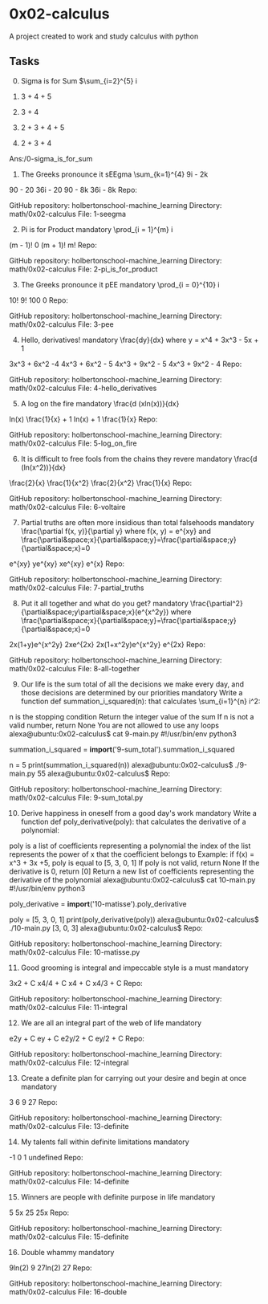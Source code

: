 # 0x02-calculus

A project created to work and study calculus with python

## Tasks
0. Sigma is for Sum
$\sum_{i=2}^{5} i

1. 3 + 4 + 5
2. 3 + 4
3. 2 + 3 + 4 + 5
4. 2 + 3 + 4

Ans:/0-sigma_is_for_sum
  
1. The Greeks pronounce it sEEgma
\sum_{k=1}^{4} 9i - 2k

90 - 20
36i - 20
90 - 8k
36i - 8k
Repo:

GitHub repository: holbertonschool-machine_learning
Directory: math/0x02-calculus
File: 1-seegma
  
2. Pi is for Product
mandatory
\prod_{i = 1}^{m} i

(m - 1)!
0
(m + 1)!
m!
Repo:

GitHub repository: holbertonschool-machine_learning
Directory: math/0x02-calculus
File: 2-pi_is_for_product
  
3. The Greeks pronounce it pEE
mandatory
\prod_{i = 0}^{10} i

10!
9!
100
0
Repo:

GitHub repository: holbertonschool-machine_learning
Directory: math/0x02-calculus
File: 3-pee
  
4. Hello, derivatives!
mandatory
\frac{dy}{dx} where y = x^4 + 3x^3 - 5x + 1

3x^3 + 6x^2 -4
4x^3 + 6x^2 - 5
4x^3 + 9x^2 - 5
4x^3 + 9x^2 - 4
Repo:

GitHub repository: holbertonschool-machine_learning
Directory: math/0x02-calculus
File: 4-hello_derivatives
  
5. A log on the fire
mandatory
\frac{d (xln(x))}{dx}

ln(x)
\frac{1}{x} + 1
ln(x) + 1
\frac{1}{x}
Repo:

GitHub repository: holbertonschool-machine_learning
Directory: math/0x02-calculus
File: 5-log_on_fire
  
6. It is difficult to free fools from the chains they revere
mandatory
\frac{d (ln(x^2))}{dx}

\frac{2}{x}
\frac{1}{x^2}
\frac{2}{x^2}
\frac{1}{x}
Repo:

GitHub repository: holbertonschool-machine_learning
Directory: math/0x02-calculus
File: 6-voltaire
  
7. Partial truths are often more insidious than total falsehoods
mandatory
\frac{\partial f(x, y)}{\partial y} where f(x, y) = e^{xy} and \frac{\partial&space;x}{\partial&space;y}=\frac{\partial&space;y}{\partial&space;x}=0

e^{xy}
ye^{xy}
xe^{xy}
e^{x}
Repo:

GitHub repository: holbertonschool-machine_learning
Directory: math/0x02-calculus
File: 7-partial_truths
  
8. Put it all together and what do you get?
mandatory
\frac{\partial^2}{\partial&space;y\partial&space;x}(e^{x^2y}) where \frac{\partial&space;x}{\partial&space;y}=\frac{\partial&space;y}{\partial&space;x}=0

2x(1+y)e^{x^2y}
2xe^{2x}
2x(1+x^2y)e^{x^2y}
e^{2x}
Repo:

GitHub repository: holbertonschool-machine_learning
Directory: math/0x02-calculus
File: 8-all-together
  
9. Our life is the sum total of all the decisions we make every day, and those decisions are determined by our priorities
mandatory
Write a function def summation_i_squared(n): that calculates \sum_{i=1}^{n} i^2:

n is the stopping condition
Return the integer value of the sum
If n is not a valid number, return None
You are not allowed to use any loops
alexa@ubuntu:0x02-calculus$ cat 9-main.py 
#!/usr/bin/env python3

summation_i_squared = __import__('9-sum_total').summation_i_squared

n = 5
print(summation_i_squared(n))
alexa@ubuntu:0x02-calculus$ ./9-main.py 
55
alexa@ubuntu:0x02-calculus$
Repo:

GitHub repository: holbertonschool-machine_learning
Directory: math/0x02-calculus
File: 9-sum_total.py
  
10. Derive happiness in oneself from a good day's work
mandatory
Write a function def poly_derivative(poly): that calculates the derivative of a polynomial:

poly is a list of coefficients representing a polynomial
the index of the list represents the power of x that the coefficient belongs to
Example: if f(x) = x^3 + 3x +5, poly is equal to [5, 3, 0, 1]
If poly is not valid, return None
If the derivative is 0, return [0]
Return a new list of coefficients representing the derivative of the polynomial
alexa@ubuntu:0x02-calculus$ cat 10-main.py 
#!/usr/bin/env python3

poly_derivative = __import__('10-matisse').poly_derivative

poly = [5, 3, 0, 1]
print(poly_derivative(poly))
alexa@ubuntu:0x02-calculus$ ./10-main.py 
[3, 0, 3]
alexa@ubuntu:0x02-calculus$
Repo:

GitHub repository: holbertonschool-machine_learning
Directory: math/0x02-calculus
File: 10-matisse.py
  
11. Good grooming is integral and impeccable style is a must
mandatory


3x2 + C
x4/4 + C
x4 + C
x4/3 + C
Repo:

GitHub repository: holbertonschool-machine_learning
Directory: math/0x02-calculus
File: 11-integral
  
12. We are all an integral part of the web of life
mandatory


e2y + C
ey + C
e2y/2 + C
ey/2 + C
Repo:

GitHub repository: holbertonschool-machine_learning
Directory: math/0x02-calculus
File: 12-integral
  
13. Create a definite plan for carrying out your desire and begin at once
mandatory


3
6
9
27
Repo:

GitHub repository: holbertonschool-machine_learning
Directory: math/0x02-calculus
File: 13-definite
  
14. My talents fall within definite limitations
mandatory


-1
0
1
undefined
Repo:

GitHub repository: holbertonschool-machine_learning
Directory: math/0x02-calculus
File: 14-definite
  
15. Winners are people with definite purpose in life
mandatory


5
5x
25
25x
Repo:

GitHub repository: holbertonschool-machine_learning
Directory: math/0x02-calculus
File: 15-definite
  
16. Double whammy
mandatory


9ln(2)
9
27ln(2)
27
Repo:

GitHub repository: holbertonschool-machine_learning
Directory: math/0x02-calculus
File: 16-double